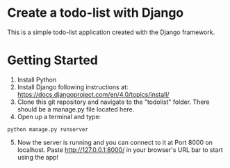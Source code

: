 # Create a todo-list with Django
This is a simple todo-list application created with the Django framework.

# Getting Started
1. Install Python
2. Install Django following instructions at: https://docs.djangoproject.com/en/4.0/topics/install/
3. Clone this git repository and navigate to the "todolist" folder. There should be a manage.py file located here.
4. Open up a terminal and type:
```
python manage.py runserver
```
5. Now the server is running and you can connect to it at Port 8000 on localhost. Paste http://127.0.0.1:8000/ in your browser's URL bar to start using the app!
